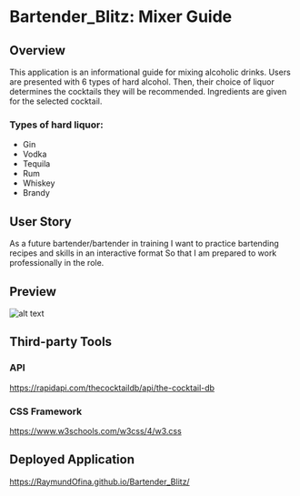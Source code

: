 # Bartender_Blitz: Mixer Guide

## Overview
This application is an informational guide for mixing alcoholic drinks. Users are presented with 6 types of hard alcohol. Then, their choice of liquor determines the cocktails they will be recommended. Ingredients are given for the selected cocktail.

### Types of hard liquor:
* Gin
* Vodka
* Tequila
* Rum
* Whiskey
* Brandy

## User Story
As a future bartender/bartender in training
I want to practice bartending recipes and skills in an interactive format
So that I am prepared to work professionally in the role.

## Preview
![alt text](https://github.com/RaymundOfina/Bartender_Blitz/blob/main/assets/images/Bartender_Blitz.png?raw=true)

## Third-party Tools

### API
https://rapidapi.com/thecocktaildb/api/the-cocktail-db

### CSS Framework
https://www.w3schools.com/w3css/4/w3.css

## Deployed Application
https://RaymundOfina.github.io/Bartender_Blitz/



